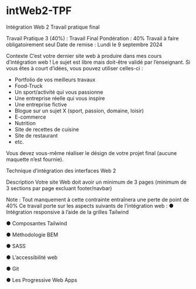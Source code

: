 # intWeb2-TPF
Intégration Web 2 Travail pratique final

Travail Pratique 3 (40%) : Travail Final
Pondération : 40%
Travail à faire obligatoirement seul
Date de remise : Lundi le 9 septembre 2024

Contexte
C’est votre dernier site web à produire dans mes cours d’intégration web !
Le sujet est libre mais doit-être validé par l’enseignant.
Si vous êtes à court d’idées, vous pouvez utiliser celles-ci :
- Portfolio de vos meilleurs travaux
- Food-Truck
- Un sport/activité qui vous passionne
- Une entreprise réelle qui vous inspire
- Une entreprise fictive
- Blogue sur un sujet X (sport, passion, domaine, loisir)
- E-commerce
- Nutrition
- Site de recettes de cuisine
- Site de restaurant
- etc.

Vous devez vous-même réaliser le désign de votre projet final (aucune maquette n’est fournie).

Technique d’intégration des interfaces Web 2

Description
Votre site Web doit avoir un minimum de 3 pages (minimum de 3 sections par page excluant
footer/navbar)

Note : Tout manquement à cette contrainte entraînera une perte de point de 40%
Ce travail porte sur les aspects suivants de l’intégration web :
● Intégration responsive à l’aide de la grilles Tailwind

● Composantes Tailwind

● Méthodologie BEM

● SASS

● L’accessibilité web

● Git

● Les Progressive Web Apps
